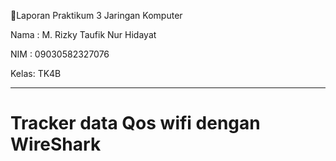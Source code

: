 📌Laporan Praktikum 3 Jaringan Komputer

Nama : M. Rizky Taufik Nur Hidayat

NIM  : 09030582327076

Kelas: TK4B
<hr>

<h1>Tracker data Qos wifi dengan WireShark</h1>
